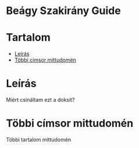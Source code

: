 # Beágy Szakirány Guide <!-- omit in toc -->

# Tartalom <!-- omit in toc -->

- [Leírás](#leírás)
- [Többi címsor mittudomén](#többi-címsor-mittudomén)

# Leírás

Miért csináltam ezt a doksit?

# Többi címsor mittudomén

Többi tartalom mittudomén